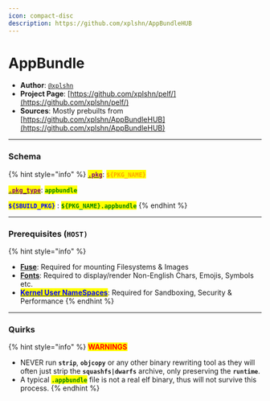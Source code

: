 ```yaml
---
icon: compact-disc
description: https://github.com/xplshn/AppBundleHUB
---
```


# AppBundle

* **Author**: [`@xplshn`](https://github.com/xplshn)
* **Project Page**: [https://github.com/xplshn/pelf/](https://github.com/xplshn/pelf/)
* **Sources**: Mostly prebuilts from [https://github.com/xplshn/AppBundleHUB](https://github.com/xplshn/AppBundleHUB)

***

### Schema

{% hint style="info" %}
[<mark style="color:purple;">**`.pkg`**</mark>](../../../sbuild/specification/2.pkg.md): <mark style="color:orange;">**`${PKG_NAME}`**</mark>

[<mark style="color:purple;">**`.pkg_type`**</mark>](../../../sbuild/specification/2.pkg.md): <mark style="color:green;">**`appbundle`**</mark>

<mark style="color:blue;">**`${SBUILD_PKG}`**</mark> : <mark style="color:green;">**`${PKG_NAME}.appbundle`**</mark>
{% endhint %}

***

### **Prerequisites (`HOST)`**

{% hint style="info" %}
* [**Fuse**](../errors-and-quirks/fuse.md): Required for mounting Filesystems & Images
* [**Fonts**](../errors-and-quirks/fonts.md): Required to display/render Non-English Chars, Emojis, Symbols etc.
* [<mark style="color:blue;">**Kernel User NameSpaces**</mark>](../errors-and-quirks/namespaces.md): Required for Sandboxing, Security & Performance
{% endhint %}

***

### Quirks

{% hint style="info" %}
<mark style="color:red;">**WARNINGS**</mark>

* NEVER run **`strip`**, **`objcopy`** or any other binary rewriting tool as they will often just strip the **`squashfs|dwarfs`** archive, only preserving the **`runtime`**.
* A typical <mark style="color:green;">**`.appbundle`**</mark> file is not a real elf binary, thus will not survive this process.
{% endhint %}
